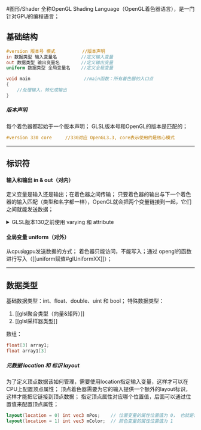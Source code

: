 #图形/Shader
全称OpenGL Shading Language（OpenGL着色器语言），是一门针对GPU的编程语言；

## 基础结构
```glsl
#version 版本号 模式          //版本声明
in 数据类型 输入变量名         //定义输入变量 
out 数据类型 输出变量名        //定义输出变量 
uniform 数据类型 全局变量名    //定义全局变量 

void main                    //main函数：所有着色器的入口点 
{
	//处理输入，转化成输出 
}
```

##### 版本声明
每个着色器都起始于一个版本声明；
GLSL版本号和OpenGL的版本是匹配的；
```glsl
#version 330 core     //330对应 OpenGL3.3, core表示使用的是核心模式
```
***
## 标识符
#### 输入和输出 in & out（对内）
定义变量是输入还是输出；在着色器之间传输；
只要着色器的输出与下一个着色器的输入匹配（类型和名字都一样），OpenGL就会把两个变量链接到一起，它们之间就能发送数据；
<details><summary>GLSL版本130之前使用 varying 和 attribute</summary>
	<pre>
	变化 varying
	限定变量只能在Shader之间传递；
	是顶点着色器的输出，片元着色器的输入；
	需在2个着色器中同时声明，且保证类型，名称相同；
	在光栅化时，会跟着一起被光栅插值；
	</pre>
	<pre>
	属性 attribute
	只能在顶点着色器中使用；只读，且不能为array或struct；
	</pre>
</details>

#### 全局变量 uniform（对外）
从cpu向gpu发送数据的方式；
着色器只能访问，不能写入；通过 opengl的函数进行写入（[[uniform赋值#glUniformXX]]）；
***
## 数据类型
基础数据类型：int、float、double、uint 和 bool；
特殊数据类型：
1. [[glsl聚合类型（向量&矩阵）]]
2. [[glsl采样器类型]]

数组：
```glsl
float[3] array1;
float array1[3]
```






##### 元数据 location 和 标识 layout
为了定义顶点数据该如何管理，需要使用location指定输入变量，这样才可以在CPU上配置顶点属性；
顶点着色器需要为它的输入提供一个额外的layout标识，这样才能把它链接到顶点数据；
指定顶点属性对应哪个位置值，后面可以通过位置值来配置顶点属性；
```glsl
layout(location = 0) int vec3 mPos;    // 位置变量的属性位置值为 0， 也就是设定了输入变量的位置值(location)
layout(location = 1) int vec3 mColor;  // 颜色变量的属性位置值为 1
```